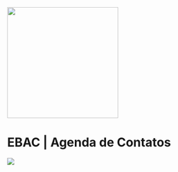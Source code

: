 <img src="../media/images/ebac-logo.png?raw=true" width="256">
  
# EBAC | Agenda de Contatos

<img src="../media/images/agenda-contatos.png?raw=true">

